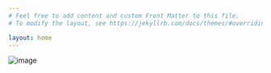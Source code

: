 ```yaml
---
# Feel free to add content and custom Front Matter to this file.
# To modify the layout, see https://jekyllrb.com/docs/themes/#overriding-theme-defaults

layout: home
---
```


![image](https://user-images.githubusercontent.com/79244493/208022877-12256658-ce2e-477c-aefd-1efd89a68d7d.png)
